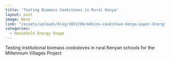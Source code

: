```yaml
---
title: 'Testing Biomass Cookstoves in Rural Kenya'
layout: post
image: None
link: "/assets/uploads/blog/2013/06/Adkins-cookstove-Kenya-paper-Energy-for-S.D.-version-8.10.pdf"
categories:
  - Household Energy Usage
---
```


 Testing institutional biomass cookstoves in rural Kenyan schools for the Millennium Villages Project
